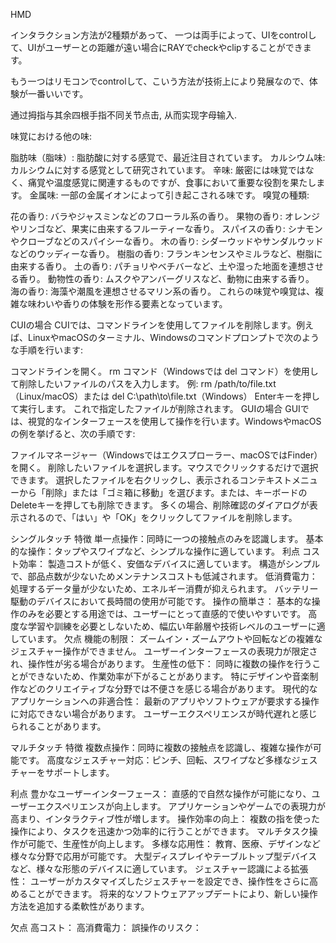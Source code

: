 


HMD

インタラクション方法が2種類があって、
一つは両手によって、UIをcontrolして、UIがユーザーとの距離が遠い場合にRAYでcheckやclipすることができます。

もう一つはリモコンでcontrolして、こいう方法が技術上により発展なので、体験が一番いいです。


通过拇指与其余四根手指不同关节点击, 从而实现字母输入.




味覚における他の味:

脂肪味（脂味）: 脂肪酸に対する感覚で、最近注目されています。
カルシウム味: カルシウムに対する感覚として研究されています。
辛味: 厳密には味覚ではなく、痛覚や温度感覚に関連するものですが、食事において重要な役割を果たします。
金属味: 一部の金属イオンによって引き起こされる味です。
嗅覚の種類:

花の香り: バラやジャスミンなどのフローラル系の香り。
果物の香り: オレンジやリンゴなど、果実に由来するフルーティーな香り。
スパイスの香り: シナモンやクローブなどのスパイシーな香り。
木の香り: シダーウッドやサンダルウッドなどのウッディーな香り。
樹脂の香り: フランキンセンスやミルラなど、樹脂に由来する香り。
土の香り: パチョリやベチバーなど、土や湿った地面を連想させる香り。
動物性の香り: ムスクやアンバーグリスなど、動物に由来する香り。
海の香り: 海藻や潮風を連想させるマリン系の香り。
これらの味覚や嗅覚は、複雑な味わいや香りの体験を形作る要素となっています。



CUIの場合
CUIでは、コマンドラインを使用してファイルを削除します。例えば、LinuxやmacOSのターミナル、Windowsのコマンドプロンプトで次のような手順を行います:

コマンドラインを開く。
rm コマンド（Windowsでは del コマンド）を使用して削除したいファイルのパスを入力します。
例: rm /path/to/file.txt （Linux/macOS）または del C:\path\to\file.txt（Windows）
Enterキーを押して実行します。 これで指定したファイルが削除されます。
GUIの場合
GUIでは、視覚的なインターフェースを使用して操作を行います。WindowsやmacOSの例を挙げると、次の手順です:

ファイルマネージャー（Windowsではエクスプローラー、macOSではFinder）を開く。
削除したいファイルを選択します。マウスでクリックするだけで選択できます。
選択したファイルを右クリックし、表示されるコンテキストメニューから「削除」または「ゴミ箱に移動」を選びます。または、キーボードのDeleteキーを押しても削除できます。
多くの場合、削除確認のダイアログが表示されるので、「はい」や「OK」をクリックしてファイルを削除します。




シングルタッチ
特徴
単一点操作：同時に一つの接触点のみを認識します。
基本的な操作：タップやスワイプなど、シンプルな操作に適しています。
利点
コスト効率：
製造コストが低く、安価なデバイスに適しています。
構造がシンプルで、部品点数が少ないためメンテナンスコストも低減されます。
低消費電力：
処理するデータ量が少ないため、エネルギー消費が抑えられます。
バッテリー駆動のデバイスにおいて長時間の使用が可能です。
操作の簡単さ：
基本的な操作のみを必要とする用途では、ユーザーにとって直感的で使いやすいです。
高度な学習や訓練を必要としないため、幅広い年齢層や技術レベルのユーザーに適しています。
欠点
機能の制限：
ズームイン・ズームアウトや回転などの複雑なジェスチャー操作ができません。
ユーザーインターフェースの表現力が限定され、操作性が劣る場合があります。
生産性の低下：
同時に複数の操作を行うことができないため、作業効率が下がることがあります。
特にデザインや音楽制作などのクリエイティブな分野では不便さを感じる場合があります。
現代的なアプリケーションへの非適合性：
最新のアプリやソフトウェアが要求する操作に対応できない場合があります。
ユーザーエクスペリエンスが時代遅れと感じられることがあります。


マルチタッチ
特徴
複数点操作：同時に複数の接触点を認識し、複雑な操作が可能です。
高度なジェスチャー対応：ピンチ、回転、スワイプなど多様なジェスチャーをサポートします。


利点
豊かなユーザーインターフェース：
直感的で自然な操作が可能になり、ユーザーエクスペリエンスが向上します。
アプリケーションやゲームでの表現力が高まり、インタラクティブ性が増します。
操作効率の向上：
複数の指を使った操作により、タスクを迅速かつ効率的に行うことができます。
マルチタスク操作が可能で、生産性が向上します。
多様な応用性：
教育、医療、デザインなど様々な分野で応用が可能です。
大型ディスプレイやテーブルトップ型デバイスなど、様々な形態のデバイスに適しています。
ジェスチャー認識による拡張性：
ユーザーがカスタマイズしたジェスチャーを設定でき、操作性をさらに高めることができます。
将来的なソフトウェアアップデートにより、新しい操作方法を追加する柔軟性があります。


欠点
高コスト：
高消費電力：
誤操作のリスク：
